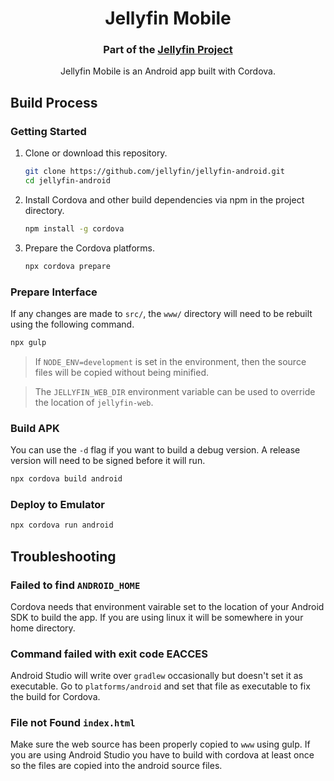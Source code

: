 <h1 align="center">Jellyfin Mobile</h1>
<h3 align="center">Part of the <a href="https://jellyfin.media">Jellyfin Project</a></h3>

<p align="center">
Jellyfin Mobile is an Android app built with Cordova.
</p>

## Build Process

### Getting Started

1. Clone or download this repository.
   ```sh
   git clone https://github.com/jellyfin/jellyfin-android.git
   cd jellyfin-android
   ```
2. Install Cordova and other build dependencies via npm in the project directory.
   ```sh
   npm install -g cordova
   ```
3. Prepare the Cordova platforms.
   ```sh
   npx cordova prepare
   ```

### Prepare Interface

If any changes are made to `src/`, the `www/` directory will need to be rebuilt using the following command.

```sh
npx gulp
```

> If `NODE_ENV=development` is set in the environment, then the source files will be copied without being minified.

> The `JELLYFIN_WEB_DIR` environment variable can be used to override the location of `jellyfin-web`.

### Build APK

You can use the `-d` flag if you want to build a debug version. A release version will need to be signed before it will run.

```sh
npx cordova build android
```

### Deploy to Emulator

```sh
npx cordova run android
```

## Troubleshooting

### Failed to find `ANDROID_HOME`

Cordova needs that environment vairable set to the location of your Android SDK to build the app. If you are using linux it will be somewhere in your home directory.

### Command failed with exit code EACCES

Android Studio will write over `gradlew` occasionally but doesn't set it as executable. Go to `platforms/android` and set that file as executable to fix the build for Cordova.

### File not Found `index.html`

Make sure the web source has been properly copied to `www` using gulp. If you are using Android Studio you have to build with cordova at least once so the files are copied into the android source files.
